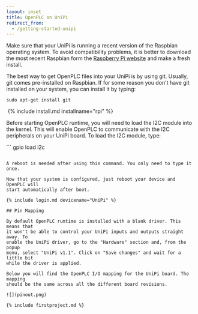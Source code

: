 ```yaml
---
layout: inset
title: OpenPLC on UniPi
redirect_from:
  - /getting-started-unipi
---
```


Make sure that your UniPi is running a recent version of the Raspbian
operating system. To avoid compatibility problems, it is better to download
the most recent Raspbian form the
[Raspberry Pi website](https://www.raspberrypi.org/downloads/) and make a fresh
install.​

The best way to get OpenPLC files into your UniPi is by using git. Usually,
git comes pre-installed on Raspbian. If for some reason you don't have git
installed on your system, you can install it by typing:
​
```
sudo apt-get install git
```
​
{% include install.md installname="rpi" %}

Before starting OpenPLC runtime, you will need to load the I2C module into the
kernel. This will enable OpenPLC to communicate with the I2C peripherals on
your UniPi board. To load the I2C module, type:

​```
gpio load i2c
```

A reboot is needed after using this command. You only need to type it once.

Now that your system is configured, just reboot your device and OpenPLC will
start automatically after boot.

{% include login.md devicename="UniPi" %}

## Pin Mapping

By default OpenPLC runtime is installed with a blank driver. This means that
it won't be able to control your UniPi inputs and outputs straight away. To
enable the UniPi driver, go to the "Hardware" section and, from the popup
menu, select "UniPi v1.1". Click on "Save changes" and wait for a little bit
while the driver is applied.

Below you will find the OpenPLC I/O mapping for the UniPi board. The mapping
should be the same across all the different board revisions.

![](pinout.png)

{% include firstproject.md %}
